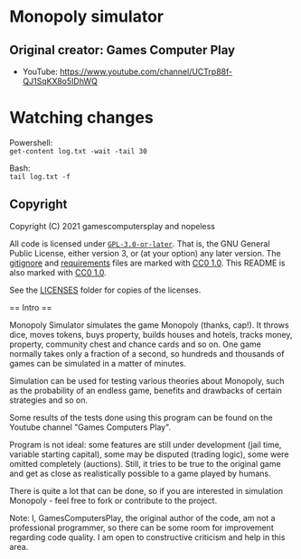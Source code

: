 <!-- 
SPDX-FileCopyrightText: 2021 Games Computers Play, nfitzen, and nopeless

SPDX-License-Identifier: CC0-1.0
-->

# Monopoly simulator

## Original creator: Games Computer Play

* YouTube: https://www.youtube.com/channel/UCTrp88f-QJ1SqKX8o5IDhWQ

# Watching changes

Powershell:  
`get-content log.txt -wait -tail 30`

Bash:  
`tail log.txt -f`

## Copyright

Copyright (C) 2021 gamescomputersplay and nopeless

All code is licensed under [`GPL-3.0-or-later`].
That is, the GNU General Public License, either version 3,
or (at your option) any later version.
The [gitignore](.gitignore) and [requirements](requirements.txt) files are
marked with [CC0 1.0]. This README is also marked with [CC0 1.0].

See the [LICENSES](LICENSES/) folder for copies of the licenses.

[`GPL-3.0-or-later`]: https://spdx.org/licenses/GPL-3.0-or-later.html "GNU General Public License v3.0 or later"
[CC0 1.0]: https://creativecommons.org/publicdomain/zero/1.0/ "Creative Commons Zero 1.0 Universal"


== Intro ==


Monopoly Simulator simulates the game Monopoly (thanks, cap!). It throws dice, moves tokens, buys property, builds houses and hotels, tracks money, property, community chest and chance cards and so on. One game normally takes only a fraction of a second, so hundreds and thousands of games can be simulated in a matter of minutes.

Simulation can be used for testing various theories about Monopoly, such as the probability of an endless game, benefits and drawbacks of certain strategies and so on.

Some results of the tests done using this program can be found on the Youtube channel "Games Computers Play".

Program is not ideal: some features are still under development (jail time, variable starting capital), some may be disputed (trading logic), some were omitted completely (auctions). Still, it tries to be true to the original game and get as close as realistically possible to a game played by humans. 

There is quite a lot that can be done, so if you are interested in simulation Monopoly - feel free to fork or contribute to the project.

Note: I, GamesComputersPlay, the original author of the code, am not a professional programmer, so there can be some room for improvement regarding code quality. I am open to constructive criticism and help in this area.
